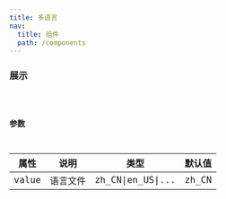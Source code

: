 ```yaml
---
title: 多语言
nav:
  title: 组件
  path: /components
---
```


### 展示

<code src="./demo/NumericInput.tsx" />

### 参数

| 属性 | 说明 | 类型 | 默认值 |
| --- | --- | --- | --- |
| value | 语言文件 | zh_CN\|en_US\|... | zh_CN |
